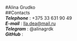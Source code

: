 #Alina Grudko  
##Contacts  
***Telephone*** : +375 33 631 90 49  
***E-mail*** : lla.dea@mail.ru  
***Telegram*** : @alinagrdk  
***GitHub*** :   

